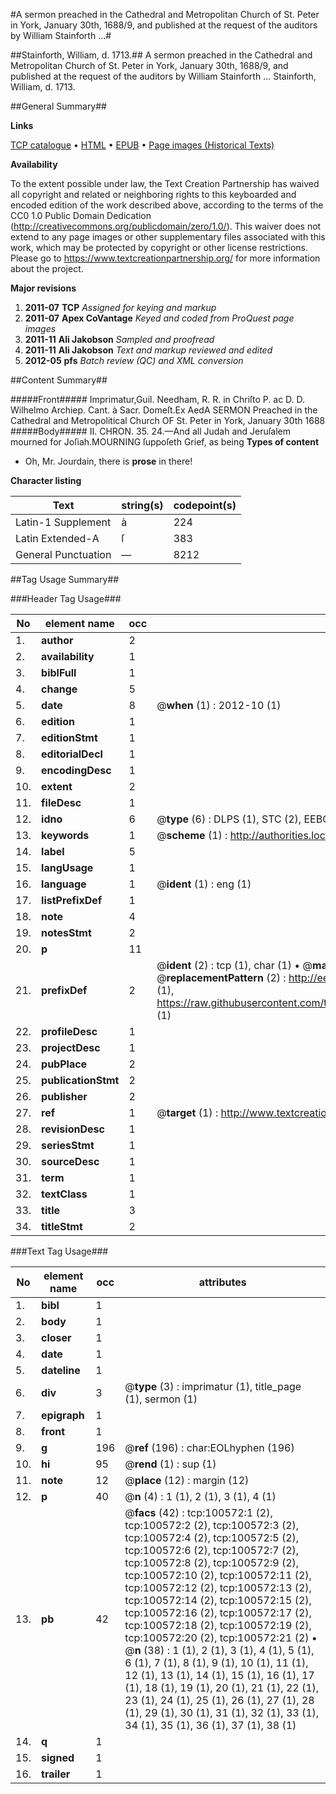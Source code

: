 #A sermon preached in the Cathedral and Metropolitan Church of St. Peter in York, January 30th, 1688/9, and published at the request of the auditors by William Stainforth ...#

##Stainforth, William, d. 1713.##
A sermon preached in the Cathedral and Metropolitan Church of St. Peter in York, January 30th, 1688/9, and published at the request of the auditors by William Stainforth ...
Stainforth, William, d. 1713.

##General Summary##

**Links**

[TCP catalogue](http://www.ota.ox.ac.uk/tcp/)  • 
[HTML](http://tei.it.ox.ac.uk/tcp/Texts-HTML/free/A61/A61248.html)  • 
[EPUB](http://tei.it.ox.ac.uk/tcp/Texts-EPUB/free/A61/A61248.epub) • 
[Page images (Historical Texts)](https://historicaltexts.jisc.ac.uk/eebo-13586978e)

**Availability**

To the extent possible under law, the Text Creation Partnership has waived all copyright and related or neighboring rights to this keyboarded and encoded edition of the work described above, according to the terms of the CC0 1.0 Public Domain Dedication (http://creativecommons.org/publicdomain/zero/1.0/). This waiver does not extend to any page images or other supplementary files associated with this work, which may be protected by copyright or other license restrictions. Please go to https://www.textcreationpartnership.org/ for more information about the project.

**Major revisions**

1. __2011-07__ __TCP__ *Assigned for keying and markup*
1. __2011-07__ __Apex CoVantage__ *Keyed and coded from ProQuest page images*
1. __2011-11__ __Ali Jakobson__ *Sampled and proofread*
1. __2011-11__ __Ali Jakobson__ *Text and markup reviewed and edited*
1. __2012-05__ __pfs__ *Batch review (QC) and XML conversion*

##Content Summary##

#####Front#####
Imprimatur,Guil. Needham, R. R. in Chriſto P. ac D. D. Wilhelmo Archiep. Cant. à Sacr. Domeſt.Ex AedA SERMON Preached in the Cathedral and Metropolitical Church OF St. Peter in York, January 30th 1688
#####Body#####
II. CHRON. 35. 24.—And all Judah and Jeruſalem mourned for Joſiah.MOURNING ſuppoſeth Grief, as being
**Types of content**

  * Oh, Mr. Jourdain, there is **prose** in there!

**Character listing**


|Text|string(s)|codepoint(s)|
|---|---|---|
|Latin-1 Supplement|à|224|
|Latin Extended-A|ſ|383|
|General Punctuation|—|8212|

##Tag Usage Summary##

###Header Tag Usage###

|No|element name|occ|attributes|
|---|---|---|---|
|1.|__author__|2||
|2.|__availability__|1||
|3.|__biblFull__|1||
|4.|__change__|5||
|5.|__date__|8| @__when__ (1) : 2012-10 (1)|
|6.|__edition__|1||
|7.|__editionStmt__|1||
|8.|__editorialDecl__|1||
|9.|__encodingDesc__|1||
|10.|__extent__|2||
|11.|__fileDesc__|1||
|12.|__idno__|6| @__type__ (6) : DLPS (1), STC (2), EEBO-CITATION (1), OCLC (1), VID (1)|
|13.|__keywords__|1| @__scheme__ (1) : http://authorities.loc.gov/ (1)|
|14.|__label__|5||
|15.|__langUsage__|1||
|16.|__language__|1| @__ident__ (1) : eng (1)|
|17.|__listPrefixDef__|1||
|18.|__note__|4||
|19.|__notesStmt__|2||
|20.|__p__|11||
|21.|__prefixDef__|2| @__ident__ (2) : tcp (1), char (1)  •  @__matchPattern__ (2) : ([0-9\-]+):([0-9IVX]+) (1), (.+) (1)  •  @__replacementPattern__ (2) : http://eebo.chadwyck.com/downloadtiff?vid=$1&page=$2 (1), https://raw.githubusercontent.com/textcreationpartnership/Texts/master/tcpchars.xml#$1 (1)|
|22.|__profileDesc__|1||
|23.|__projectDesc__|1||
|24.|__pubPlace__|2||
|25.|__publicationStmt__|2||
|26.|__publisher__|2||
|27.|__ref__|1| @__target__ (1) : http://www.textcreationpartnership.org/docs/. (1)|
|28.|__revisionDesc__|1||
|29.|__seriesStmt__|1||
|30.|__sourceDesc__|1||
|31.|__term__|1||
|32.|__textClass__|1||
|33.|__title__|3||
|34.|__titleStmt__|2||


###Text Tag Usage###

|No|element name|occ|attributes|
|---|---|---|---|
|1.|__bibl__|1||
|2.|__body__|1||
|3.|__closer__|1||
|4.|__date__|1||
|5.|__dateline__|1||
|6.|__div__|3| @__type__ (3) : imprimatur (1), title_page (1), sermon (1)|
|7.|__epigraph__|1||
|8.|__front__|1||
|9.|__g__|196| @__ref__ (196) : char:EOLhyphen (196)|
|10.|__hi__|95| @__rend__ (1) : sup (1)|
|11.|__note__|12| @__place__ (12) : margin (12)|
|12.|__p__|40| @__n__ (4) : 1 (1), 2 (1), 3 (1), 4 (1)|
|13.|__pb__|42| @__facs__ (42) : tcp:100572:1 (2), tcp:100572:2 (2), tcp:100572:3 (2), tcp:100572:4 (2), tcp:100572:5 (2), tcp:100572:6 (2), tcp:100572:7 (2), tcp:100572:8 (2), tcp:100572:9 (2), tcp:100572:10 (2), tcp:100572:11 (2), tcp:100572:12 (2), tcp:100572:13 (2), tcp:100572:14 (2), tcp:100572:15 (2), tcp:100572:16 (2), tcp:100572:17 (2), tcp:100572:18 (2), tcp:100572:19 (2), tcp:100572:20 (2), tcp:100572:21 (2)  •  @__n__ (38) : 1 (1), 2 (1), 3 (1), 4 (1), 5 (1), 6 (1), 7 (1), 8 (1), 9 (1), 10 (1), 11 (1), 12 (1), 13 (1), 14 (1), 15 (1), 16 (1), 17 (1), 18 (1), 19 (1), 20 (1), 21 (1), 22 (1), 23 (1), 24 (1), 25 (1), 26 (1), 27 (1), 28 (1), 29 (1), 30 (1), 31 (1), 32 (1), 33 (1), 34 (1), 35 (1), 36 (1), 37 (1), 38 (1)|
|14.|__q__|1||
|15.|__signed__|1||
|16.|__trailer__|1||
